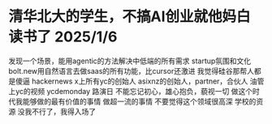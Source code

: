# 清华北大的学生，不搞AI创业就他妈白读书了  2025/1/6

发现一个场景，能用agentic的方法解决中低端的所有需求
startup氛围和文化
bolt.new用自然语言去做saas的所有功能，比cursor还激进
我觉得硅谷那帮人都是傻逼
hackernews
x上所有yc的创始人
asixnz的创始人，partner，合伙人
油管上yc的视频
ycdemonday
路演日
不能忘记初心，雄心抱负，藐视一切
做这个时代我能够做的最有价值的事情
做超一流的事情
不要觉得这个领域很高深
学校的资源
没我不行了，我得入场了